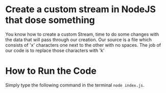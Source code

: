# Create a custom stream in NodeJS that dose something

You know how to create a custom Stream, time to do some changes with the data that will pass through our creation. Our source is a file which consists of 'x' characters one next to the other with no spaces. The job of our code is to replace those characters with 'k'

# How to Run the Code

Simply type the following command in the terminal `node index.js`.